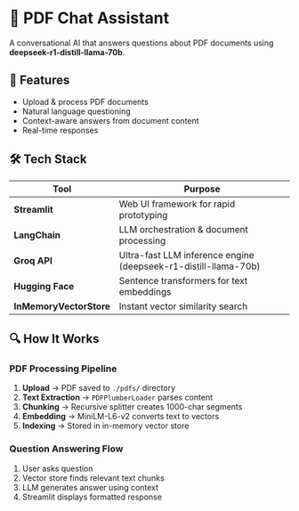 # 📄 PDF Chat Assistant

A conversational AI that answers questions about PDF documents using **deepseek-r1-distill-llama-70b**.

## 🚀 Features
- Upload & process PDF documents
- Natural language questioning
- Context-aware answers from document content
- Real-time responses

## 🛠 Tech Stack
| Tool | Purpose |
|------|---------|
| **Streamlit** | Web UI framework for rapid prototyping |
| **LangChain** | LLM orchestration & document processing |
| **Groq API** | Ultra-fast LLM inference engine (deepseek-r1-distill-llama-70b) |
| **Hugging Face** | Sentence transformers for text embeddings |
| **InMemoryVectorStore** | Instant vector similarity search |

## 🔍 How It Works

### PDF Processing Pipeline
1. **Upload** → PDF saved to `./pdfs/` directory
2. **Text Extraction** → `PDFPlumberLoader` parses content
3. **Chunking** → Recursive splitter creates 1000-char segments
4. **Embedding** → MiniLM-L6-v2 converts text to vectors
5. **Indexing** → Stored in in-memory vector store

### Question Answering Flow
1. User asks question
2. Vector store finds relevant text chunks
3. LLM generates answer using context
4. Streamlit displays formatted response


